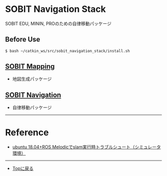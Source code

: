 # SOBIT Navigation Stack
SOBIT EDU, MININ, PROのための自律移動パッケージ  

## Before Use
```bash
$ bash ~/catkin_ws/src/sobit_navigation_stack/install.sh 
```

## [SOBIT Mapping](/sobit_mapping)  
- 地図生成パッケージ

## [SOBIT Navigation](/sobit_navigation) 
- 自律移動パッケージ 

---

# Reference
- [ubuntu 18.04+ROS Melodicでslam実行時トラブルシュート（シミュレータ環境）](https://demikko-no-bibouroku.hatenablog.com/entry/2020/08/11/015340)

---

- [Topに戻る](https://gitlab.com/TeamSOBITS/sobit_navigation_stack#sobit-navigation-stack)
